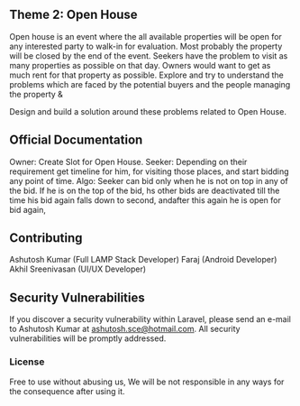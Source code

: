 ## Theme 2: Open House

Open house is an event where the all available properties will be open for any interested party to walk-in for evaluation. Most probably the property will be closed by the end of the event. Seekers have the problem to visit as many properties as possible on that day. Owners would want to get as much rent for that property as possible. Explore and try to understand the problems which are faced by the potential buyers and the people managing the property &

Design and build a solution around these problems related to Open House.

## Official Documentation

Owner:  Create Slot for Open House.
Seeker: Depending on their requirement get timeline for him, for visiting those places, and start bidding any point of time.
Algo:   Seeker can bid only when he is not on top in any of the bid. If he is on the top of the bid, hs other bids are deactivated till the time his bid again falls down to second, andafter this again he is open for bid again,

## Contributing

Ashutosh Kumar (Full LAMP Stack Developer)
Faraj (Android Developer)
Akhil Sreenivasan (UI/UX Developer)

## Security Vulnerabilities

If you discover a security vulnerability within Laravel, please send an e-mail to Ashutosh Kumar at ashutosh.sce@hotmail.com. All security vulnerabilities will be promptly addressed.

### License

Free to use without abusing us, We will be not responsible in any ways for the consequence after using it.
